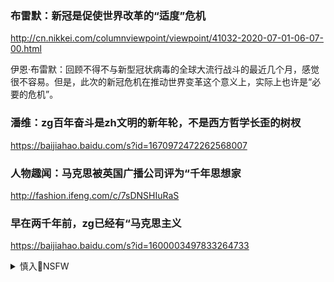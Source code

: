 ### 布雷默：新冠是促使世界改革的“适度”危机
http://cn.nikkei.com/columnviewpoint/viewpoint/41032-2020-07-01-06-07-00.html

伊恩·布雷默：回顾不得不与新型冠状病毒的全球大流行战斗的最近几个月，感觉很不容易。但是，此次的新冠危机在推动世界变革这个意义上，实际上也许是“必要的危机”。

### 潘维：zg百年奋斗是zh文明的新年轮，不是西方哲学长歪的树杈
https://baijiahao.baidu.com/s?id=1670972472262568007

### 人物趣闻：马克思被英国广播公司评为“千年思想家
http://fashion.ifeng.com/c/7sDNSHIuRaS

### 早在两千年前，zg已经有“马克思主义
https://baijiahao.baidu.com/s?id=1600003497833264733

<details><summary>慎入🔞NSFW</summary>

Not Safe For Work
![](https://upload.wikimedia.org/wikipedia/commons/thumb/d/d3/Biohazard_Symbol_Specification.png/210px-Biohazard_Symbol_Specification.png)

<details><summary><b>风险自理Use At Your Own Risk🈲</summary>


</details>
</details>
